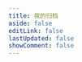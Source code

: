 ```yaml
---
title: 我的归档
aside: false
editLink: false
lastUpdated: false
showComment: false
---
```

<br/>


<ClientOnly>
	<Archive />
</ClientOnly>


<script lang="ts" setup>
import Archive from './.vitepress/theme/components/Archive.vue'
</script>